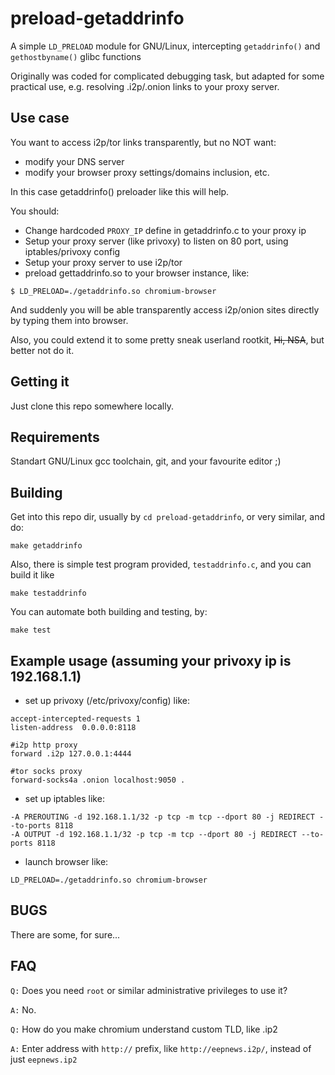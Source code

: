 preload-getaddrinfo
===================

A simple `LD_PRELOAD` module for GNU/Linux, intercepting `getaddrinfo()` and `gethostbyname()` glibc functions

Originally was coded for complicated debugging task, but adapted 
for some practical use, e.g. resolving .i2p/.onion links to your proxy server.

Use case
--------
You want to access i2p/tor links transparently, but no NOT want:
- modify your DNS server
- modify your browser proxy settings/domains inclusion, etc.

In this case getaddrinfo() preloader like this will help.

You should:
- Change hardcoded `PROXY_IP` define in getaddrinfo.c to your proxy ip
- Setup your proxy server (like privoxy) to listen on 80 port, using iptables/privoxy config
- Setup your proxy server to use i2p/tor
- preload gettaddrinfo.so to your browser instance, like:
````
$ LD_PRELOAD=./getaddrinfo.so chromium-browser
````

And suddenly you will be able transparently access i2p/onion sites directly by typing them into browser.
 
Also, you could extend it to some pretty sneak userland rootkit, ~~Hi, NSA~~, but better not do it.

Getting it
----------
Just clone this repo somewhere locally.

Requirements
------------
Standart GNU/Linux gcc toolchain, git, and your favourite editor ;)

Building
--------
Get into this repo dir, usually by `cd preload-getaddrinfo`, or very similar, and do:
````
make getaddrinfo
````

Also, there is simple test program provided, `testaddrinfo.c`, and you can build it like

````
make testaddrinfo
````

You can automate both building and testing, by:
````
make test
````

Example usage (assuming your privoxy ip is 192.168.1.1)
-------------------------------------------------------

- set up privoxy (/etc/privoxy/config) like:

````
accept-intercepted-requests 1
listen-address  0.0.0.0:8118

#i2p http proxy
forward .i2p 127.0.0.1:4444 

#tor socks proxy
forward-socks4a .onion localhost:9050 .
````

- set up iptables like:

````
-A PREROUTING -d 192.168.1.1/32 -p tcp -m tcp --dport 80 -j REDIRECT --to-ports 8118
-A OUTPUT -d 192.168.1.1/32 -p tcp -m tcp --dport 80 -j REDIRECT --to-ports 8118
````

- launch browser like:

````
LD_PRELOAD=./getaddrinfo.so chromium-browser
````

BUGS
------------
There are some, for sure...


FAQ
---
`Q:` Does you need `root` or similar administrative privileges to use it?

`A:` No.

`Q:` How do you make chromium understand custom TLD, like .ip2

`A:` Enter address with `http://` prefix, like `http://eepnews.i2p/`, instead of just `eepnews.ip2`

